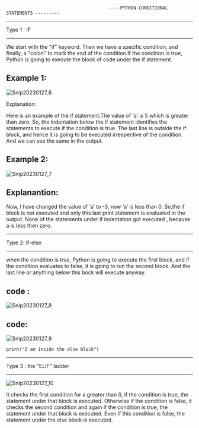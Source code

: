 
                                          -----PYTHON CONDITIONAL STATEMENTS ---------


**************
Type 1 : IF
**************

We start with the "if" keyword. Then we have a specific condition, and finally, a "colon" to mark the end of the condition.If the condition is true, Python is going to execute the block of code under the if statement.


Example 1:
--------------

  ![Snip20230127_6](https://user-images.githubusercontent.com/93876736/215062332-f9221838-2a43-4d5d-970d-2d2b2c667774.png)



Explanation: 

  Here is an example of the if statement.The value of ‘a’ is 5 which is greater than zero. So, the indentation below the if statement identifies the statements to execute if the condition is true. 
  The last line is outside the if block, and hence it is going to be executed irrespective of the condition. And we can see the same in the output.


Example 2:
------------



 ![Snip20230127_7](https://user-images.githubusercontent.com/93876736/215063042-5eacba49-6d06-4461-ac23-904bed2e5a85.png)




Explanantion: 
------------

  Now, I have changed the value of ‘a’ to -3, now ‘a’ is less than 0.
  So,the if block is not executed and only this last print statement is evaluated in the output. 
 None of the statements under if indentation got executed , because a is less then zero.
 
 


*****************
Type 2: if-else
*****************
  
when the condition is true, Python is going to execute the first block, and if the condition evaluates to false, it is going to run the second block. 
And the last line or anything below this bock will execute anyway.


code :
------

 ![Snip20230127_8](https://user-images.githubusercontent.com/93876736/215066433-2896e270-e0dd-4e8a-ad28-0ea27a8c36b5.png)




code:
-----

![Snip20230127_9](https://user-images.githubusercontent.com/93876736/215066811-d9d2eae7-501a-4126-a104-78d327b2cddf.png)

    print("I am inside the else block")


***************************
Type 3 :  the "ELIF" ladder
*************************** 


![Snip20230127_10](https://user-images.githubusercontent.com/93876736/215067391-e40caa1b-c775-4aef-aac0-ee48d0785551.png)

It checks the first condition for a greater than 0, if the condition is true, the statement under that block is executed. 
Otherwise if the condition is false, 
it checks the second condition and again if the condition is true, the statement under that block is executed. Even if this condition is false, the statement under the else block is executed. 

